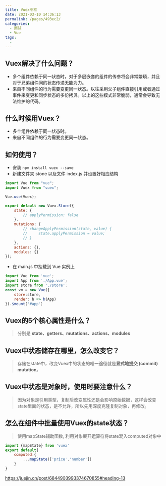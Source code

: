 ```yaml
---
title: Vuex专栏
date: 2021-03-10 14:36:13
permalink: /pages/493ec2/
categories:
  - 面试
  - Vue
tags:
  - 
---
```



## Vuex解决了什么问题？

- 多个组件依赖于同一状态时，对于多层嵌套的组件的传参将会非常繁琐，并且对于兄弟组件间的状态传递无能为力。
- 来自不同组件的行为需要变更同一状态。以往采用父子组件直接引用或者通过事件来变更和同步状态的多份拷贝。以上的这些模式非常脆弱，通常会导致无法维护的代码。

## 什么时候用Vuex？

- 多个组件依赖于同一状态时。
- 来自不同组件的行为需要变更同一状态。

## 如何使用？

- 安装 `npm install vuex --save`
- 新建文件夹 stone 以及文件 index.js 并设置好相应结构
```javascript
import Vue from "vue";
import Vuex from "vuex";

Vue.use(Vuex);

export default new Vuex.Store({
    state: {
        // applyPermission: false
    },
    mutations: {
        // changeApplyPermission(state, value) {
        //     state.applyPermission = value;
        // }
    },
    actions: {},
    modules: {}
});
```
- 在 main.js 中挂载到 Vue 实例上
```javascript
import Vue from 'vue';
import App from './App.vue';
import store from './store';
const vm = new Vue({
    store:store,
    render: h => h(App)
}).$mount('#app') 
```

## Vuex的5个核心属性是什么？

> 分别是 **state、getters、mutations、actions、modules**

## Vuex中状态储存在哪里，怎么改变它？

> 存储在state中，改变Vuex中的状态的唯一途径就是**显式地提交 (commit) mutation**。

## Vuex中状态是对象时，使用时要注意什么？

> 因为对象是引用类型，复制后改变属性还是会影响原始数据，这样会改变state里面的状态，是不允许，所以先用深度克隆复制对象，再修改。

## 怎么在组件中批量使用Vuex的state状态？

> 使用mapState辅助函数, 利用对象展开运算符将state混入computed对象中
```javascript
import {mapState} from 'vuex'
export default{
    computed:{
        ...mapState(['price','number'])
    }
} 
```

https://juejin.cn/post/6844903993374670855#heading-13